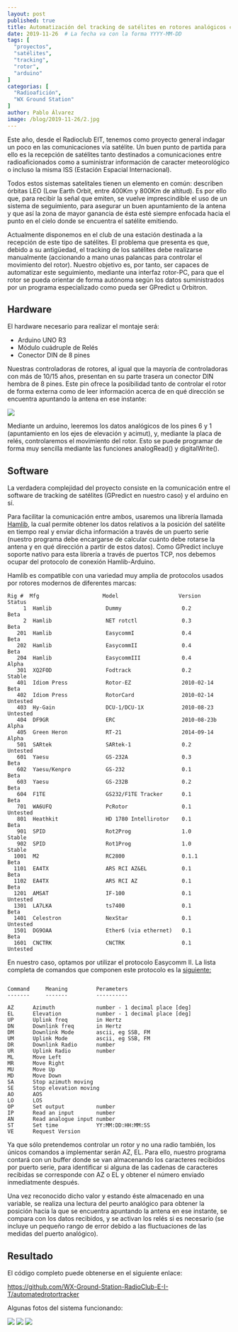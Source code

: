 ```yaml
---
layout: post
published: true
title: Automatización del tracking de satélites en rotores analógicos con Arduino
date: 2019-11-26  # La fecha va con la forma YYYY-MM-DD
tags: [
  "proyectos",
  "satélites",
  "tracking",
  "rotor",
  "arduino"
]
categorias: [
  "Radioafición",
  "WX Ground Station"
]
author: Pablo Álvarez
image: /blog/2019-11-26/2.jpg
---
```


Este año, desde el Radioclub EIT, tenemos como proyecto general indagar un poco en las comunicaciones vía satélite. Un buen punto de partida para ello es la recepción de satélites tanto destinados a comunicaciones entre radioaficionados como a suministrar información de caracter meteorológico o incluso la misma ISS (Estación Espacial Internacional).

Todos estos sistemas satelitales tienen un elemento en común: describen órbitas LEO (Low Earth Orbit, entre 400Km y 800Km de altitud). Es por ello que, para recibir la señal que emiten, se vuelve imprescindible el uso de un sistema de seguimiento, para asegurar un buen apuntamiento de la antena y que así la zona de mayor ganancia de ésta esté siempre enfocada hacia el punto en el cielo donde se encuentra el satélite emitiendo.

Actualmente disponemos en el club de una estación destinada a la recepción de este tipo de satélites. El problema que presenta es que, debido a su antigüedad, el tracking de los satélites debe realizarse manualmente (accionando a mano unas palancas para controlar el movimiento del rotor). Nuestro objetivo es, por tanto, ser capaces de automatizar este seguimiento, mediante una interfaz rotor-PC, para que el rotor se pueda orientar de forma autónoma según los datos suministrados por un programa especializado como pueda ser GPredict u Orbitron.

## Hardware
El hardware necesario para realizar el montaje será:

+ Arduino UNO R3
+ Módulo cuádruple de Relés
+ Conector DIN de 8 pines

Nuestras controladoras de rotores, al igual que la mayoría de controladoras con más de 10/15 años, presentan en su parte trasera un conector DIN hembra de 8 pines. Este pin ofrece la posibilidad tanto de controlar el rotor de forma externa como de leer información acerca de en qué dirección se encuentra apuntando la antena en ese instante:

![](/blog/2019-11-26/1.png)

Mediante un arduino, leeremos los datos analógicos de los pines 6 y 1 (apuntamiento en los ejes de elevación y acimut), y, mediante la placa de relés, controlaremos el movimiento del rotor. Esto se puede programar de forma muy sencilla mediante las funciones analogRead() y digitalWrite().

## Software

La verdadera complejidad del proyecto consiste en la comunicación entre el software de tracking de satélites (GPredict en nuestro caso) y el arduino en sí.

Para facilitar la comunicación entre ambos, usaremos una librería llamada [Hamlib](https://hamlib.github.io/), la cual permite obtener los datos relativos a la posición del satélite en tiempo real y enviar dicha información a través de un puerto serie (nuestro programa debe encargarse de calcular cuánto debe rotarse la antena y en qué dirección a partir de estos datos). Como GPredict incluye soporte nativo para esta librería a través de puertos TCP, nos debemos ocupar del protocolo de conexión Hamlib-Arduino.

Hamlib es compatible con una variedad muy amplia de protocolos usados por rotores modernos de diferentes marcas:

```
Rig #  Mfg                    Model                   Version         Status
     1  Hamlib                 Dummy                   0.2             Beta
     2  Hamlib                 NET rotctl              0.3             Beta
   201  Hamlib                 EasycommI               0.4             Beta
   202  Hamlib                 EasycommII              0.4             Beta
   204  Hamlib                 EasycommIII             0.4             Alpha
   301  XQ2FOD                 Fodtrack                0.2             Stable
   401  Idiom Press            Rotor-EZ                2010-02-14      Beta
   402  Idiom Press            RotorCard               2010-02-14      Untested
   403  Hy-Gain                DCU-1/DCU-1X            2010-08-23      Untested
   404  DF9GR                  ERC                     2010-08-23b     Alpha
   405  Green Heron            RT-21                   2014-09-14      Alpha
   501  SARtek                 SARtek-1                0.2             Untested
   601  Yaesu                  GS-232A                 0.3             Beta
   602  Yaesu/Kenpro           GS-232                  0.1             Beta
   603  Yaesu                  GS-232B                 0.2             Beta
   604  F1TE                   GS232/F1TE Tracker      0.1             Beta
   701  WA6UFQ                 PcRotor                 0.1             Untested
   801  Heathkit               HD 1780 Intellirotor    0.1             Beta
   901  SPID                   Rot2Prog                1.0             Stable
   902  SPID                   Rot1Prog                1.0             Stable
  1001  M2                     RC2800                  0.1.1           Beta
  1101  EA4TX                  ARS RCI AZ&EL           0.1             Beta
  1102  EA4TX                  ARS RCI AZ              0.1             Beta
  1201  AMSAT                  IF-100                  0.1             Untested
  1301  LA7LKA                 ts7400                  0.1             Beta
  1401  Celestron              NexStar                 0.1             Untested
  1501  DG9OAA                 Ether6 (via ethernet)   0.1             Beta
  1601  CNCTRK                 CNCTRK                  0.1             Untested
```

En nuestro caso, optamos por utilizar el protocolo Easycomm II. La lista completa de comandos que componen este protocolo es la [siguiente:](https://github.com/Hamlib/Hamlib/blob/master/easycomm/easycomm.txt)

```

Command		Meaning			Perameters
-------		-------			----------

AZ		Azimuth             number - 1 decimal place [deg]
EL		Elevation           number - 1 decimal place [deg]
UP		Uplink freq         in Hertz
DN		Downlink freq		in Hertz
DM		Downlink Mode       ascii, eg SSB, FM
UM		Uplink Mode         ascii, eg SSB, FM
DR		Downlink Radio      number
UR		Uplink Radio        number
ML		Move Left
MR		Move Right
MU		Move Up
MD		Move Down
SA		Stop azimuth moving
SE		Stop elevation moving
AO		AOS
LO		LOS
OP		Set output          number
IP		Read an input       number
AN		Read analogue input number
ST		Set time            YY:MM:DD:HH:MM:SS
VE		Request Version
```

Ya que sólo pretendemos controlar un rotor y no una radio también, los únicos comandos a implementar serán AZ, EL. Para ello, nuestro programa contará con un buffer donde se van almacenando los caracteres recibidos por puerto serie, para identificar si alguna de las cadenas de caracteres recibidas se corresponde con AZ o EL y obtener el número enviado inmediatmente después.

Una vez reconocido dicho valor y estando éste almacenado en una variable, se realiza una lectura del peurto analógico para obtener la posición hacia la que se encuentra apuntando la antena en ese instante, se compara con los datos recibidos, y se activan los relés si es necesario (se incluye un pequeño rango de error debido a las fluctuaciones de las medidas del puerto analógico).

## Resultado

El código completo puede obtenerse en el siguiente enlace:

https://github.com/WX-Ground-Station-RadioClub-E-I-T/automatedrotortracker

Algunas fotos del sistema funcionando:

![](/blog/2019-11-26/2.jpg)
![](/blog/2019-11-26/3.jpg)
![](/blog/2019-11-26/4.jpg)

